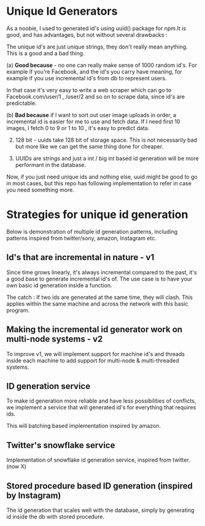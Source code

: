 # Unique Id Generators

As a noobie, I used to generated id's using uuid() package for npm.It is good, and has advantages, but not without several drawbacks :

The unique id's are just unique strings, they don't really mean anything. This is a good and a bad thing.

(a) **Good because** - no one can really make sense of 1000 random id's. For example if you're Facebook, and the id's you carry have meaning, for example if you use incremental id's from db to represent users. 

In that case it's very easy to write a web scraper which can go to Facebook.com/user/1 , /user/2 and so on to scrape data, since id's are predictable.

(b) **Bad because** if I want to sort out user image uploads in order, a incremental id is easier for me to use and fetch data. If I need first 10 images, I fetch 0 to 9 or 1 to 10 , it's easy to predict data. 

2. 128 bit - uuids take 128 bit of storage space. This is not necessarily bad but more like we can get the same thing done for cheaper. 

3. UUIDs are strings and just a int / big int based id generation will be more performant in the database. 


Now, if you just need unique ids and nothing else, uuid might be good to go in most cases, but this repo has following implementation to refer in case you need something more. 


# Strategies for unique id generation

Below is demonstration of multiple id generation patterns, including patterns inspired from twitter/sony, amazon, Instagram etc.

## Id's that are incremental in nature - v1

Since time grows linearly, it's always incremental compared to the past, it's a good base to generate incremental id's of. The use case is to have your own basic id generation inside a function. 

The catch : If two ids are generated at the same time, they will clash. This applies within the same machine and across the network with this basic program.

## Making the incremental id generator work on multi-node systems - v2

To improve v1, we will implement support for machine id's and threads inside each machine to add support for multi-node & multi-threaded systems.

## ID generation service 

To make id generation more reliable and have less possibilities of conflicts, we implement a service that will generated id's for everything that requires ids. 

This will batching based implementation inspired by amazon.

## Twitter's snowflake service

Implementation of snowflake id generation service, inspired from twitter. (now X) 

## Stored procedure based ID generation (inspired by Instagram)

The id generation that scales well with the database, simply by generating id inside the db with stored procedure. 
